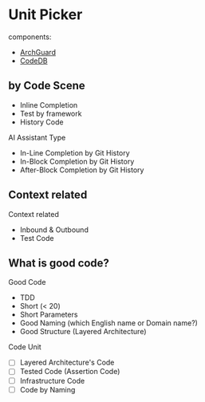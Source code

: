 # Unit Picker

components:

- [ArchGuard](https://github.com/archguard/archguard)
- [CodeDB](https://github.com/archguard/codedb)

## by Code Scene

- Inline Completion
- Test by framework
- History Code

AI Assistant Type

- In-Line Completion by Git History
- In-Block Completion by Git History
- After-Block Completion by Git History

## Context related

Context related 

- Inbound & Outbound 
- Test Code

## What is good code?

Good Code

- TDD
- Short (< 20)
- Short Parameters
- Good Naming (which English name or Domain name?)
- Good Structure (Layered Architecture)

Code Unit

- [ ] Layered Architecture's Code
- [ ] Tested Code (Assertion Code)
- [ ] Infrastructure Code
- [ ] Code by Naming
